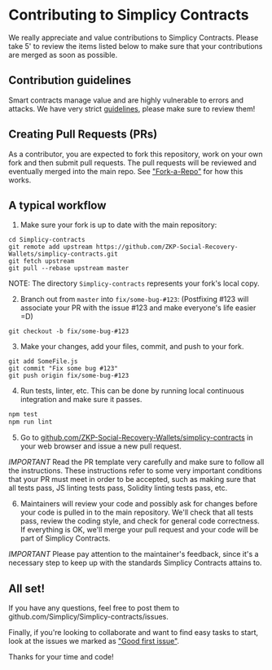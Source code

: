 Contributing to Simplicy Contracts
=======

We really appreciate and value contributions to Simplicy Contracts. Please take 5' to review the items listed below to make sure that your contributions are merged as soon as possible.

## Contribution guidelines

Smart contracts manage value and are highly vulnerable to errors and attacks. We have very strict [guidelines], please make sure to review them!

## Creating Pull Requests (PRs)

As a contributor, you are expected to fork this repository, work on your own fork and then submit pull requests. The pull requests will be reviewed and eventually merged into the main repo. See ["Fork-a-Repo"](https://help.github.com/articles/fork-a-repo/) for how this works.

## A typical workflow

1) Make sure your fork is up to date with the main repository:

```
cd Simplicy-contracts
git remote add upstream https://github.com/ZKP-Social-Recovery-Wallets/simplicy-contracts.git
git fetch upstream
git pull --rebase upstream master
```
NOTE: The directory `Simplicy-contracts` represents your fork's local copy.

2) Branch out from `master` into `fix/some-bug-#123`:
(Postfixing #123 will associate your PR with the issue #123 and make everyone's life easier =D)
```
git checkout -b fix/some-bug-#123
```

3) Make your changes, add your files, commit, and push to your fork.

```
git add SomeFile.js
git commit "Fix some bug #123"
git push origin fix/some-bug-#123
```

4) Run tests, linter, etc. This can be done by running local continuous integration and make sure it passes.

```bash
npm test
npm run lint
```

5) Go to [github.com/ZKP-Social-Recovery-Wallets/simplicy-contracts](https://github.com/ZKP-Social-Recovery-Wallets/simplicy-contracts) in your web browser and issue a new pull request.

*IMPORTANT* Read the PR template very carefully and make sure to follow all the instructions. These instructions
refer to some very important conditions that your PR must meet in order to be accepted, such as making sure that all tests pass, JS linting tests pass, Solidity linting tests pass, etc.

6) Maintainers will review your code and possibly ask for changes before your code is pulled in to the main repository. We'll check that all tests pass, review the coding style, and check for general code correctness. If everything is OK, we'll merge your pull request and your code will be part of Simplicy Contracts.

*IMPORTANT* Please pay attention to the maintainer's feedback, since it's a necessary step to keep up with the standards Simplicy Contracts attains to.

## All set!

If you have any questions, feel free to post them to github.com/Simplicy/Simplicy-contracts/issues.

Finally, if you're looking to collaborate and want to find easy tasks to start, look at the issues we marked as ["Good first issue"](https://github.com/ZKP-Social-Recovery-Wallets/simplicy-contracts/labels/good%20first%20issue).

Thanks for your time and code!

[guidelines]: GUIDELINES.md